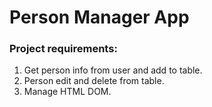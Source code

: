 # Person Manager App

### Project requirements:

1.  Get person info from user and add to table.
2.  Person edit and delete from table.
3.  Manage HTML DOM.
